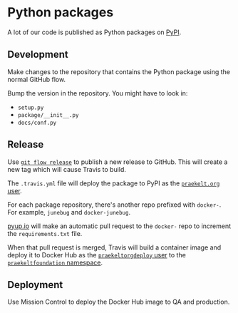 # Python packages

A lot of our code is published as Python packages on [PyPI][].

[PyPI]: https://pypi.org/

## Development

Make changes to the repository that contains the Python package using
the normal GitHub flow.

Bump the version in the repository. You might have to look in:

- `setup.py`
- `package/__init__.py`
- `docs/conf.py`

## Release

Use [`git flow release`](../tools.html#git-flow) to publish a new release
to GitHub. This will create a new tag which will cause Travis to build.

The `.travis.yml` file will deploy the package to PyPI as the
[`praekelt.org` user](https://pypi.org/user/praekelt.org/).

For each package repository, there's another repo prefixed with `docker-`. For
example, `junebug` and `docker-junebug`.

[pyup.io](https://pyup.io/) will make an automatic pull request to the `docker-` repo
to increment the `requirements.txt` file.

When that pull request is merged, Travis will build a container image and deploy
it to Docker Hub as the
[`praekeltorgdeploy` user](https://hub.docker.com/u/praekeltorgdeploy/)
to the
[`praekeltfoundation` namespace](https://hub.docker.com/u/praekeltfoundation/).

## Deployment

Use Mission Control to deploy the Docker Hub image to QA and production.
